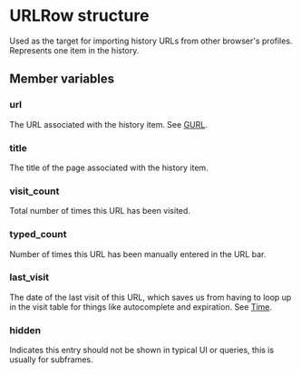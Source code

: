 ﻿# URLRow structure

Used as the target for importing history URLs from other browser's profiles. Represents one item in the history.

## Member variables

### url
The URL associated with the history item. See [GURL](Chrome_PasswordForm_structure.md#gurl).

### title
The title of the page associated with the history item.

### visit_count
Total number of times this URL has been visited.

### typed_count
Number of times this URL has been manually entered in the URL bar.

### last_visit
The date of the last visit of this URL, which saves us from having to loop up in the visit table for things like autocomplete and expiration. See [Time](Chrome_PasswordForm_structure.md#time).

### hidden
Indicates this entry should not be shown in typical UI or queries, this is usually for subframes.
